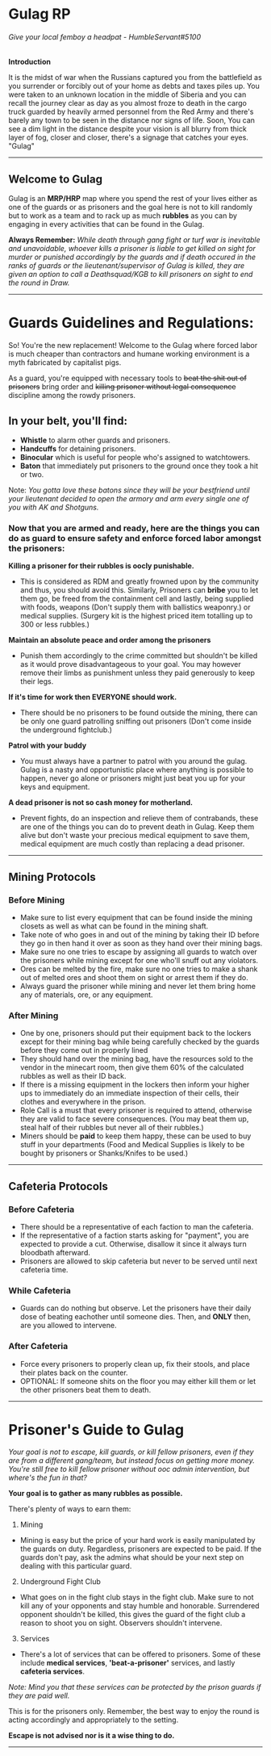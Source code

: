 # Gulag RP 
###### Give your local femboy a headpat - HumbleServant#5100

**Introduction**

It is the midst of war when the Russians captured you from the battlefield as you surrender or forcibly out of your home as debts and taxes piles up.
You were taken to an unknown location in the middle of Siberia and you can recall the journey clear as day as you almost froze to death in the cargo truck
guarded by heavily armed personnel from the Red Army and there's barely any town to be seen in the distance nor signs of life.
Soon, You can see a dim light in the distance despite your vision is all blurry from thick layer of fog, closer and closer, there's a signage that catches your eyes. 
"Gulag"

---

## Welcome to Gulag

Gulag is an **MRP/HRP** map where you spend the rest of your lives either as one of the guards or as prisoners and the goal here is not to kill randomly
but to work as a team and to rack up as much **rubbles** as you can by engaging in every activities that can be found in the Gulag.

**Always Remember:**
*While death through gang fight or turf war is inevitable and unavoidable, whoever kills a prisoner is liable to get killed on sight for murder or punished accordingly by the guards and if death occured in the ranks of guards or the lieutenant/supervisor of Gulag is killed, they are given an option to call a Deathsquad/KGB to kill prisoners on sight to end the round in Draw.*

---

# Guards Guidelines and Regulations:

So! You're the new replacement! Welcome to the Gulag where forced labor is much cheaper than contractors and humane working environment is a myth fabricated by capitalist pigs.

As a guard, you're equipped with necessary tools to ~~beat the shit out of prisoners~~ bring order and ~~killing prisoner without legal consequence~~ discipline among the rowdy prisoners.

## In your belt, you'll find:
 - **Whistle** to alarm other guards and prisoners. 
 - **Handcuffs** for detaining prisoners.
 - **Binocular** which is useful for people who's assigned to watchtowers.
 - **Baton** that immediately put prisoners to the ground once they took a hit or two. 
 
Note: *You gotta love these batons since they will be your bestfriend until your lieutenant decided to open the armory and arm every single one of you with AK and Shotguns.*

### Now that you are armed and ready, here are the things you can do as guard to ensure safety and enforce forced labor amongst the prisoners:

**Killing a prisoner for their rubbles is oocly punishable.**
 - This is considered as RDM and greatly frowned upon by the community and thus, you should avoid this. Similarly, Prisoners can **bribe** you to let them go, be freed from the containment cell and lastly, being supplied with foods, weapons (Don't supply them with ballistics weaponry.) or medical supplies. (Surgery kit is the highest priced item totalling up to 300 or less rubbles.)

**Maintain an absolute peace and order among the prisoners**
 - Punish them accordingly to the crime committed but shouldn't be killed as it would prove disadvantageous to your goal. You may however remove their limbs as punishment unless they paid generously to keep their legs.

**If it's time for work then EVERYONE should work.**
 - There should be no prisoners to be found outside the mining, there can be only one guard patrolling sniffing out prisoners (Don't come inside the underground fightclub.)

**Patrol with your buddy**
 - You must always have a partner to patrol with you around the gulag. Gulag is a nasty and opportunistic place where anything is possible to happen, never go alone or prisoners might just beat you up for your keys and equipment.
 
 **A dead prisoner is not so cash money for motherland.**
 - Prevent fights, do an inspection and relieve them of contrabands, these are one of the things you can do to prevent death in Gulag. Keep them alive but don't waste your precious medical equipment to save them, medical equipment are much costly than replacing a dead prisoner.
 
---

## Mining Protocols
 
### Before Mining 
- Make sure to list every equipment that can be found inside the mining closets as well as what can be found in the mining shaft.
- Take note of who goes in and out of the mining by taking their ID before they go in then hand it over as soon as they hand over their mining bags.
- Make sure no one tries to escape by assigning all guards to watch over the prisoners while mining except for one who'll snuff out any violators.
- Ores can be melted by the fire, make sure no one tries to make a shank out of melted ores and shoot them on sight or arrest them if they do.
- Always guard the prisoner while mining and never let them bring home any of materials, ore, or any equipment.

### After Mining
- One by one, prisoners should put their equipment back to the lockers except for their mining bag while being carefully checked by the guards before they come out in properly lined
- They should hand over the mining bag, have the resources sold to the vendor in the minecart room, then give them 60% of the calculated rubbles as well as their ID back.
- If there is a missing equipment in the lockers then inform your higher ups to immediately do an immediate inspection of their cells, their clothes and everywhere in the prison.
- Role Call is a must that every prisoner is required to attend, otherwise they are valid to face severe consequences. (You may beat them up, steal half of their rubbles but never all of their rubbles.)
- Miners should be **paid** to keep them happy, these can be used to buy stuff in your departments (Food and Medical Supplies is likely to be bought by prisoners or Shanks/Knifes to be used.)

---

## Cafeteria Protocols

### Before Cafeteria
- There should be a representative of each faction to man the cafeteria.
- If the representative of a faction starts asking for "payment", you are expected to provide a cut. Otherwise, disallow it since it always turn bloodbath afterward.
- Prisoners are allowed to skip cafeteria but never to be served until next cafeteria time.

### While Cafeteria
- Guards can do nothing but observe. Let the prisoners have their daily dose of beating eachother until someone dies. Then, and **ONLY** then, are you allowed to intervene.

### After Cafeteria
- Force every prisoners to properly clean up, fix their stools, and place their plates back on the counter.
- OPTIONAL: If someone shits on the floor you may either kill them or let the other prisoners beat them to death.

---

# Prisoner's Guide to Gulag
*Your goal is not to escape, kill guards, or kill fellow prisoners, even if they are from a different gang/team, but instead focus on getting more money. You're still free to kill fellow prisoner without ooc admin intervention, but where's the fun in that?*

**Your goal is to gather as many rubbles as possible.**

There's plenty of ways to earn them:

1. Mining 
 - Mining is easy but the price of your hard work is easily manipulated by the guards on duty. Regardless, prisoners are expected to be paid. If the guards don't pay, ask the admins what should be your next step on dealing with this particular guard.

2. Underground Fight Club 
 - What goes on in the fight club stays in the fight club. Make sure to not kill any of your opponents and stay humble and honorable. Surrendered opponent shouldn't be killed, this gives the guard of the fight club a reason to shoot you on sight. Observers shouldn't intervene.

3. Services 
 - There's a lot of services that can be offered to prisoners. Some of these include **medical services**, **'beat-a-prisoner'** services, and lastly **cafeteria services**.
 
 *Note: Mind you that these services can be protected by the prison guards if they are paid well.*

This is for the prisoners only.
Remember, the best way to enjoy the round is acting accordingly and appropriately to the setting.

**Escape is not advised nor is it a wise thing to do.**

---
